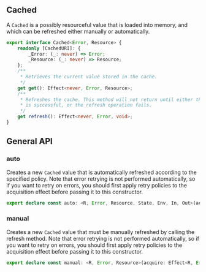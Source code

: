 ## Cached

A `Cached` is a possibly resourceful value that is loaded into memory, and
which can be refreshed either manually or automatically.

```ts
export interface Cached<Error, Resource> {
    readonly [CachedURI]: {
        _Error: (_: never) => Error;
        _Resource: (_: never) => Resource;
    };
    /**
     * Retrieves the current value stored in the cache.
     */
    get get(): Effect<never, Error, Resource>;
    /**
     * Refreshes the cache. This method will not return until either the refresh
     * is successful, or the refresh operation fails.
     */
    get refresh(): Effect<never, Error, void>;
}
```

## General API

### auto

Creates a new `Cached` value that is automatically refreshed according to
the specified policy. Note that error retrying is not performed
automatically, so if you want to retry on errors, you should first apply
retry policies to the acquisition effect before passing it to this
constructor.

```ts
export declare const auto: <R, Error, Resource, State, Env, In, Out>(acquire: Effect<R, Error, Resource>, policy: Schedule<State, Env, In, Out>) => Effect<Scope | R | Env, never, Cached<Error, Resource>>;
```

### manual

Creates a new `Cached` value that must be manually refreshed by calling
the refresh method. Note that error retrying is not performed
automatically, so if you want to retry on errors, you should first apply
retry policies to the acquisition effect before passing it to this
constructor.

```ts
export declare const manual: <R, Error, Resource>(acquire: Effect<R, Error, Resource>) => Effect<Scope | R, never, Cached<Error, Resource>>;
```

